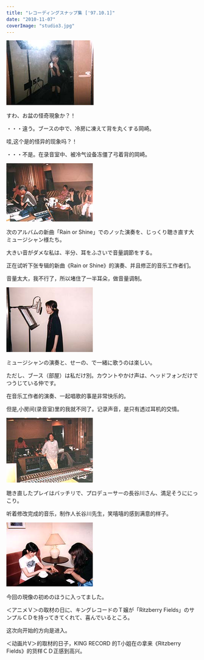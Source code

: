 ```yaml
---
title: "レコーディングスナップ集 ['97.10.1]"
date: "2010-11-07"
coverImage: "studio3.jpg"
---
```


[![](images/studio1.jpg "studio1")](https://forritz.org/home/wp-content/uploads/2010/11/studio1.jpg)

すわ、お盆の怪奇現象か？！

・・・違う。ブースの中で、冷房に凍えて背を丸くする岡崎。

哇,这个是的怪异的现象吗？！

・・・不是。在录音室中、被冷气设备冻僵了弓着背的岡崎。

[![](images/studio2.jpg "studio2")](https://forritz.org/home/wp-content/uploads/2010/11/studio2.jpg)

次のアルバムの新曲「Rain or Shine」でのノッた演奏を、じっくり聴き直す大ミュージシャン様たち。

大きい音がダメな私は、半分、耳をふさいで音量調節をする。

正在试听下张专辑的新曲《Rain or Shine》的演奏、并且修正的音乐工作者们。

音量太大，我不行了，所以堵住了一半耳朵，做音量调制。

[![](images/studio3.jpg "studio3")](https://forritz.org/home/wp-content/uploads/2010/11/studio3.jpg)

ミュージシャンの演奏と、せーの、で一緒に歌うのは楽しい。

ただし、ブース（部屋）は私だけ別。カウントやかけ声は、ヘッドフォンだけでつうじている仲です。

在音乐工作者的演奏、一起唱歌的事是非常快乐的。

但是,小房间(录音室)里的我就不同了。记录声音，是只有透过耳机的交情。

[![](images/studio4.jpg "studio4")](https://forritz.org/home/wp-content/uploads/2010/11/studio4.jpg)

聴き直したプレイはバッチリで、プロデューサーの長谷川さん、満足そうににっこり。

听着修改完成的音乐，制作人长谷川先生，笑嘻嘻的感到满意的样子。

[![](images/studio5.jpg "studio5")](https://forritz.org/home/wp-content/uploads/2010/11/studio5.jpg)

今回の現像の初めのほうに入ってました。

＜アニメＶ＞の取材の日に、キングレコードのＴ嬢が「Ritzberry Fields」のサンプルＣＤを持ってきてくれて、喜んでいるところ。

这次向开始的方向是进入。

＜动画片V＞的取材的日子，KING RECORD 的T小姐在の拿来《Ritzberry Fields》的货样ＣＤ正感到高兴。
